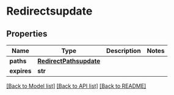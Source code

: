 # Redirectsupdate

## Properties
Name | Type | Description | Notes
------------ | ------------- | ------------- | -------------
**paths** | [**RedirectPathsupdate**](RedirectPathsupdate.md) |  | 
**expires** | **str** |  | 

[[Back to Model list]](../README.md#documentation-for-models) [[Back to API list]](../README.md#documentation-for-api-endpoints) [[Back to README]](../README.md)


